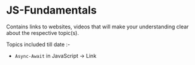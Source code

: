 # JS-Fundamentals
Contains links to websites, videos that will make your understanding clear about the respective topic(s).

Topics included till date :-
* `Async-Await` in JavaScript -> Link
